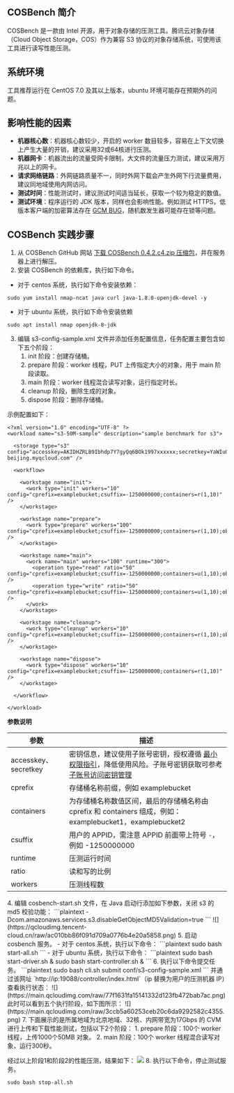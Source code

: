 ## COSBench 简介

COSBench 是一款由 Intel 开源，用于对象存储的压测工具。腾讯云对象存储（Cloud Object Storage，COS）作为兼容 S3 协议的对象存储系统，可使用该工具进行读写性能压测。


## 系统环境

工具推荐运行在 CentOS 7.0 及其以上版本，ubuntu 环境可能存在预期外的问题。


## 影响性能的因素

- **机器核心数**：机器核心数较少，开启的 worker 数目较多，容易在上下文切换上产生大量的开销，建议采用32或64核进行压测。
- **机器网卡**：机器流出的流量受网卡限制，大文件的流量压力测试，建议采用万兆以上的网卡。
- **请求网络链路**：外网链路质量不一，同时外网下载会产生外网下行流量费用，建议同地域使用内网访问。
- **测试时间**：性能测试时，建议测试时间适当延长，获取一个较为稳定的数值。
- **测试环境**：程序运行的 JDK 版本，同样也会影响性能。例如测试 HTTPS，低版本客户端的加密算法存在 [GCM BUG](https://bugs.openjdk.java.net/browse/JDK-8201633)，随机数发生器可能存在锁等问题。


## COSBench 实践步骤

1. 从 COSBench GitHub 网站 [下载 COSBench 0.4.2.c4.zip 压缩包](https://github.com/intel-cloud/cosbench/releases/tag/v0.4.2.c4)，并在服务器上进行解压。
2. 安装 COSBench 的依赖库，执行如下命令。
 - 对于 centos 系统，执行如下命令安装依赖：
```
sudo yum install nmap-ncat java curl java-1.8.0-openjdk-devel -y
```
 - 对于 ubuntu 系统，执行如下命令安装依赖
```
sudo apt install nmap openjdk-8-jdk 
```
3. 编辑 s3-config-sample.xml 文件并添加任务配置信息，任务配置主要包含如下五个阶段：
   1. init 阶段：创建存储桶。
   2. prepare 阶段：worker 线程，PUT 上传指定大小的对象，用于 main 阶段读取。
   3. main 阶段：worker 线程混合读写对象，运行指定时长。
   4. cleanup 阶段，删除生成的对象。
   5. dispose 阶段：删除存储桶。

 示例配置如下：
```shell
<?xml version="1.0" encoding="UTF-8" ?>
<workload name="s3-50M-sample" description="sample benchmark for s3">

  <storage type="s3" config="accesskey=AKIDHZRLB9Ibhdp7Y7gyQq6BOk1997xxxxxx;secretkey=YaWIuQmCSZ5ZMniUM6hiaLxHnxxxxxx;endpoint=http://cos.ap-beijing.myqcloud.com" />

  <workflow>

    <workstage name="init">
      <work type="init" workers="10" config="cprefix=examplebucket;csuffix=-1250000000;containers=r(1,10)" />
    </workstage>

    <workstage name="prepare">
      <work type="prepare" workers="100" config="cprefix=examplebucket;csuffix=-1250000000;containers=r(1,10);objects=r(1,1000);sizes=c(50)MB" />
    </workstage>

    <workstage name="main">
      <work name="main" workers="100" runtime="300">
        <operation type="read" ratio="50" config="cprefix=examplebucket;csuffix=-1250000000;containers=u(1,10);objects=u(1,1000)" />
        <operation type="write" ratio="50" config="cprefix=examplebucket;csuffix=-1250000000;containers=u(1,10);objects=u(1000,2000);sizes=c(50)MB" />
      </work>
    </workstage>

    <workstage name="cleanup">
      <work type="cleanup" workers="10" config="cprefix=examplebucket;csuffix=-1250000000;containers=r(1,10);objects=r(1,2000)" />
    </workstage>

    <workstage name="dispose">
      <work type="dispose" workers="10" config="cprefix=examplebucket;csuffix=-1250000000;containers=r(1,10)" />
    </workstage>

  </workflow>

</workload>
```
**参数说明**
<table>
<thead>
<tr><th>参数</th><th>描述</th></tr>
</thead>
<tbody>
<tr>
<td>accesskey、secretkey</td>
<td>密钥信息，建议使用子账号密钥，授权遵循 <a href="https://cloud.tencent.com/document/product/436/38618">最小权限指引</a>，降低使用风险。子账号密钥获取可参考 <a href="https://cloud.tencent.com/document/product/598/37140">子账号访问密钥管理</a></td>
</tr>
<tr>
<td>cprefix</td>
<td>存储桶名称前缀，例如 examplebucket</td>
</tr>
<tr>
<td>containers</td>
<td>为存储桶名称数值区间，最后的存储桶名称由 cprefix 和 containers 组成，例如：examplebucket1，examplebucket2</td>
</tr>
<tr>
<td>csuffix</td>
<td>用户的 APPID，需注意 APPID 前面带上符号 <code>-</code>，例如 -1250000000</td>
</tr>
<tr>
<td>runtime</td>
<td>压测运行时间</td>
</tr>
<tr>
<td>ratio</td>
<td>读和写的比例</td>
</tr>
<tr>
<td>workers</td>
<td>压测线程数</td>
</tr>
</tbody>
</table>
4. 编辑 cosbench-start.sh 文件，在 Java 启动行添加如下参数，关闭 s3 的 md5 校验功能：
```plaintext
-Dcom.amazonaws.services.s3.disableGetObjectMD5Validation=true
```
![](https://qcloudimg.tencent-cloud.cn/raw/ac010bb86f091d709a0776b4e20a5858.png)
5. 启动 cosbench 服务。
 - 对于 centos 系统，执行以下命令：
```plaintext
sudo bash start-all.sh
```
 - 对于 ubuntu 系统，执行以下命令：
```plaintext
sudo bash start-driver.sh &
sudo bash start-controller.sh &
```
6. 执行以下命令提交任务。
```plaintext
sudo bash cli.sh submit conf/s3-config-sample.xml
```
并通过该网址 `http://ip:19088/controller/index.html`（ip 替换为用户的压测机器 IP）查看执行状态：
![](https://main.qcloudimg.com/raw/77f1631fa15141332d123fb472bab7ac.png)
此时可以看到五个执行阶段，如下图所示：
![](https://main.qcloudimg.com/raw/3ccb5a60253ceb20c6da9292582c4355.png)
7. 下面展示的是所属地域为北京地域、32核、内网带宽为17Gbps 的 CVM 进行上传和下载性能测试，包括以下2个阶段：
    1. prepare 阶段：100个 worker 线程，上传1000个50MB 对象。
    2. main 阶段：100个 worker 线程混合读写对象，运行300秒。

 经过以上阶段1和阶段2的性能压测，结果如下：
![](https://main.qcloudimg.com/raw/e3ac34b6f8340c5cbc834d4f98ba9341.png)
8. 执行以下命令，停止测试服务。
```plaintext
sudo bash stop-all.sh
```
